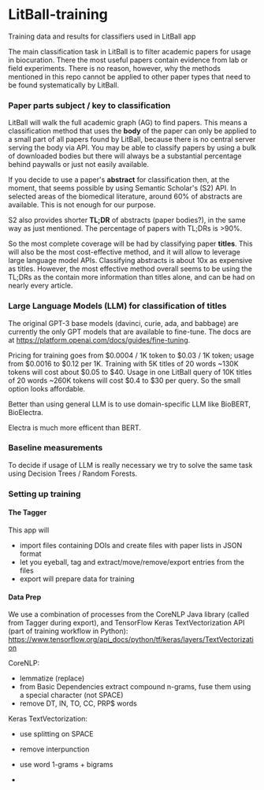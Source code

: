 # LitBall-training
Training data and results for classifiers used in LitBall app

The main classification task in LitBall is to filter academic papers for usage in biocuration. 
There the most useful papers contain evidence from lab or field experiments. 
There is no reason, however, why the methods mentioned in this repo cannot be applied to other paper types that need to be found systematically by LitBall.

### Paper parts subject / key to classification
LitBall will walk the full academic graph (AG) to find papers. 
This means a classification method that uses the **body** of the paper can only be applied to a small part of all papers found by LitBall,
because there is no central server serving the body via API. You may be able to classify papers by using a bulk
of downloaded bodies but there will always be a substantial percentage behind paywalls or just not easily available.

If you decide to use a paper's **abstract** for classification then, at the moment, that seems possible
by using Semantic Scholar's (S2) API. In selected areas of the biomedical literature, around 60% of
abstracts are available. This is not enough for our purpose.

S2 also provides shorter **TL;DR** of abstracts (paper bodies?), in the same way as just mentioned. 
The percentage of papers with TL;DRs is >90%.

So the most complete coverage will be had by classifying paper **titles**. This will also be the most
cost-effective method, and it will allow to leverage large language model APIs.
Classifying abstracts is about 10x as expensive as titles. However, the most effective method overall
seems to be using the TL;DRs as the contain more information than titles alone, and can be had on nearly
every article.

### Large Language Models (LLM) for classification of titles
The original GPT-3 base models (davinci, curie, ada, and babbage) are currently the only GPT models 
that are available to fine-tune. The docs are at https://platform.openai.com/docs/guides/fine-tuning.

Pricing for training goes from $0.0004 / 1K token to $0.03 / 1K token; usage from $0.0016 to $0.12 per 1K.
Training with 5K titles of 20 words ~130K tokens will cost about $0.05 to $40.
Usage in one LitBall query of 10K titles of 20 words ~260K tokens will cost $0.4 to $30 per query.
So the small option looks affordable.

Better than using general LLM is to use domain-specific LLM like BioBERT, BioElectra.

Electra is much more efficent than BERT.

### Baseline measurements

To decide if usage of LLM is really necessary we try to solve the same task using Decision Trees / 
Random Forests.

### Setting up training

#### The Tagger
This app will 
- import files containing DOIs and create files with paper lists in JSON format
- let you eyeball, tag and extract/move/remove/export entries from the files
- export will prepare data for training

#### Data Prep
We use a combination of processes from the CoreNLP Java library (called from Tagger during export),
and TensorFlow Keras TextVectorization API (part of training workflow in Python):
https://www.tensorflow.org/api_docs/python/tf/keras/layers/TextVectorization

CoreNLP:
- lemmatize (replace)
- from Basic Dependencies extract compound n-grams, fuse them using a special character (not SPACE)
- remove DT, IN, TO, CC, PRP$ words

Keras TextVectorization:
- use splitting on SPACE
- remove interpunction
- use word 1-grams + bigrams




-



